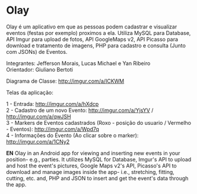 # Olay

Olay é um aplicativo em que as pessoas podem cadastrar e visualizar eventos (festas por exemplo) proximos a ela.
Utiliza MySQL para Database, API Imgur para upload de fotos, API GoogleMaps v2, API Picasso para download e tratamento de imagens, PHP para cadastro e consulta (Junto com JSONs) de Eventos.

Integrantes: Jefferson Morais, Lucas Michael e Yan Ribeiro<br />
Orientador: Giuliano Bertoti

Diagrama de Classe: http://imgur.com/a/ICKWM

Telas da aplicação:

1 - Entrada: http://imgur.com/a/hXdcp<br />
2 - Cadastro de um novo Evento: http://imgur.com/a/YjsYV / http://imgur.com/a/qwJSH<br />
3 - Markers de Eventos cadastrados (Roxo - posição do usuario / Vermelho - Eventos): http://imgur.com/a/Wpd7q<br />
4 - Informações do Evento (Ao clicar sobre o marker): http://imgur.com/a/1CNy2<br />

**EN**
Olay in an Android app for viewing and inserting new events in your position- e.g., parties. It utilizes MySQL for Database, Imgur's API to upload and host the event's pictures, Google Maps v2's API, Picasso's API to download and manage images inside the app- i.e., stretching, fitting, cutting, etc. and, PHP and JSON to insert and get the event's data through the app.
